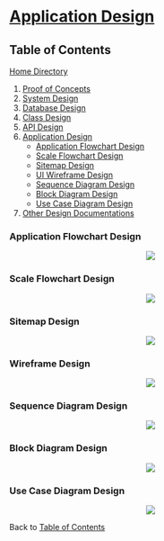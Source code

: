 # [Application Design](https://github.com/mmitar/capstone/tree/master/_Application%20Design)

## Table of Contents
[Home Directory](https://github.com/mmitar/capstone)
1. [Proof of Concepts](https://github.com/mmitar/capstone/tree/master/_Proof%20of%20Concept)	
2. [System Design](https://github.com/mmitar/capstone/tree/master/_System%20Design)
3. [Database Design](https://github.com/mmitar/capstone/tree/master/_Database%20Design)	
4. [Class Design](https://github.com/mmitar/capstone/tree/master/_Class%20Design)	
5. [API Design](https://github.com/mmitar/capstone/tree/master/_API%20Design)
6. [Application Design](https://github.com/mmitar/capstone/tree/master/_Application%20Design)
	* [Application Flowchart Design](#Application-Flowchart-Design)
	* [Scale Flowchart Design](#Scale-Flowchart-Design)
	* [Sitemap Design](#Sitemap-Design)
	* [UI Wireframe Design](#Wireframe-Design)
	* [Sequence Diagram Design](#Sequence-Diagram-Design)
	* [Block Diagram Design](#Block-Diagram-Design)
	* [Use Case Diagram Design](#Use-Case-Diagram-Design)
7. [Other Design Documentations](https://github.com/mmitar/capstone/tree/master/_Other)

### Application Flowchart Design
<p align="center"><img src="https://github.com/mmitar/capstone/blob/master/_Application%20Design/App%20Flowchart.png"/></p>

### Scale Flowchart Design
<p align="center"><img src="https://github.com/mmitar/capstone/blob/master/_Application%20Design/ScaleFlowChart.png"/></p>

### Sitemap Design
<p align="center"><img src="https://github.com/mmitar/capstone/blob/master/_Application%20Design/Sitemap.png"/></p>

### Wireframe Design
<p align="center"><img src="https://github.com/mmitar/capstone/blob/master/_Application%20Design/Wireframes.png"/></p>

### Sequence Diagram Design
<p align="center"><img src="https://github.com/mmitar/capstone/blob/master/_Application%20Design/Scale%20POST%20Sequence%20Diagram.png"/></p>

### Block Diagram Design
<p align="center"><img src="https://github.com/mmitar/capstone/blob/master/_Application%20Design/Block%20Diagram.png"/></p>

### Use Case Diagram Design
<p align="center"><img src="https://github.com/mmitar/capstone/blob/master/_Application%20Design/Use%20Case.png"/></p>

Back to [Table of Contents](#Table-of-Contents)

